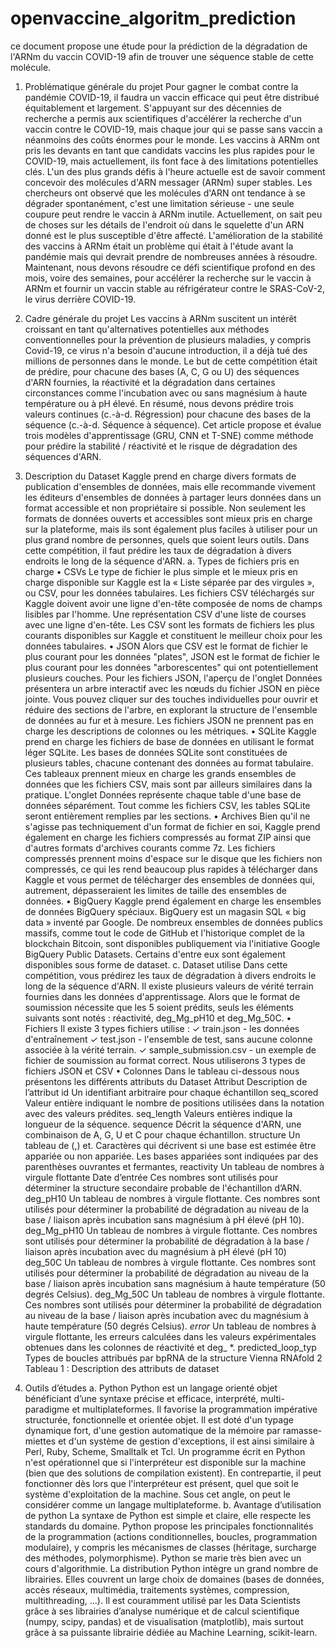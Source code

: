 # openvaccine_algoritm_prediction
ce document propose une étude pour la prédiction de la dégradation de l'ARNm du vaccin COVID-19 afin de trouver une séquence stable de cette molécule.

1. Problématique générale du projet
Pour gagner le combat contre la pandémie COVID-19, il faudra un vaccin efficace qui
peut être distribué équitablement et largement. S'appuyant sur des décennies de
recherche a permis aux scientifiques d'accélérer la recherche d'un vaccin contre le
COVID-19, mais chaque jour qui se passe sans vaccin a néanmoins des coûts énormes
pour le monde.
Les vaccins à ARNm ont pris les devants en tant que candidats vaccins les plus rapides
pour le COVID-19, mais actuellement, ils font face à des limitations potentielles clés.
L'un des plus grands défis à l'heure actuelle est de savoir comment concevoir des
molécules d'ARN messager (ARNm) super stables.
Les chercheurs ont observé que les molécules d'ARN ont tendance à se dégrader
spontanément, c'est une limitation sérieuse - une seule coupure peut rendre le vaccin à
ARNm inutile.
Actuellement, on sait peu de choses sur les détails de l'endroit où dans le squelette d'un
ARN donné est le plus susceptible d'être affecté.
L'amélioration de la stabilité des vaccins à ARNm était un problème qui était à l'étude
avant la pandémie mais qui devrait prendre de nombreuses années à résoudre.
Maintenant, nous devons résoudre ce défi scientifique profond en des mois, voire des
semaines, pour accélérer la recherche sur le vaccin à ARNm et fournir un vaccin stable
au réfrigérateur contre le SRAS-CoV-2, le virus derrière COVID-19.

2. Cadre générale du projet
Les vaccins à ARNm suscitent un intérêt croissant en tant qu'alternatives potentielles
aux méthodes conventionnelles pour la prévention de plusieurs maladies, y compris
Covid-19, ce virus n'a besoin d'aucune introduction, il a déjà tué des millions de
personnes dans le monde.
Le but de cette compétition était de prédire, pour chacune des bases (A, C, G ou U) des
séquences d'ARN fournies, la réactivité et la dégradation dans certaines circonstances
comme l'incubation avec ou sans magnésium à haute température ou à pH élevé. En
résumé, nous devons prédire trois valeurs continues (c.-à-d. Régression) pour chacune
des bases de la séquence (c.-à-d. Séquence à séquence).
Cet article propose et évalue trois modèles d'apprentissage (GRU, CNN et T-SNE)
comme méthode pour prédire la stabilité / réactivité et le risque de dégradation des séquences d'ARN. 
1. Description du Dataset
Kaggle prend en charge divers formats de publication d'ensembles de données, mais elle
recommande vivement les éditeurs d'ensembles de données à partager leurs données
dans un format accessible et non propriétaire si possible. Non seulement les formats de
données ouverts et accessibles sont mieux pris en charge sur la plateforme, mais ils sont
également plus faciles à utiliser pour un plus grand nombre de personnes, quels que
soient leurs outils.
Dans cette compétition, il faut prédire les taux de dégradation à divers endroits le long
de la séquence d'ARN.
a. Types de fichiers pris en charge
• CSVs
Le type de fichier le plus simple et le mieux pris en charge disponible sur Kaggle est la
« Liste séparée par des virgules », ou CSV, pour les données tabulaires. Les fichiers
CSV téléchargés sur Kaggle doivent avoir une ligne d'en-tête composée de noms de 
champs lisibles par l'homme. Une représentation CSV d'une liste de courses avec une
ligne d'en-tête.
Les CSV sont les formats de fichiers les plus courants disponibles sur Kaggle et
constituent le meilleur choix pour les données tabulaires.
• JSON
Alors que CSV est le format de fichier le plus courant pour les données "plates", JSON
est le format de fichier le plus courant pour les données "arborescentes" qui ont
potentiellement plusieurs couches.
Pour les fichiers JSON, l'aperçu de l'onglet Données présentera un arbre interactif avec
les nœuds du fichier JSON en pièce jointe. Vous pouvez cliquer sur des touches
individuelles pour ouvrir et réduire des sections de l'arbre, en explorant la structure de
l'ensemble de données au fur et à mesure. Les fichiers JSON ne prennent pas en charge
les descriptions de colonnes ou les métriques.
• SQLite
Kaggle prend en charge les fichiers de base de données en utilisant le format léger
SQLite. Les bases de données SQLite sont constituées de plusieurs tables, chacune
contenant des données au format tabulaire. Ces tableaux prennent mieux en charge les
grands ensembles de données que les fichiers CSV, mais sont par ailleurs similaires dans
la pratique.
L'onglet Données représente chaque table d'une base de données séparément. Tout
comme les fichiers CSV, les tables SQLite seront entièrement remplies par les sections.
• Archives
Bien qu'il ne s'agisse pas techniquement d'un format de fichier en soi, Kaggle prend
également en charge les fichiers compressés au format ZIP ainsi que d'autres formats
d'archives courants comme 7z.
Les fichiers compressés prennent moins d'espace sur le disque que les fichiers non
compressés, ce qui les rend beaucoup plus rapides à télécharger dans Kaggle et vous
permet de télécharger des ensembles de données qui, autrement, dépasseraient les
limites de taille des ensembles de données.
• BigQuery
Kaggle prend également en charge les ensembles de données BigQuery spéciaux.
BigQuery est un magasin SQL « big data » inventé par Google. De nombreux ensembles
de données publics massifs, comme tout le code de GitHub et l'historique complet de la
blockchain Bitcoin, sont disponibles publiquement via l'initiative Google BigQuery
Public Datasets. Certains d'entre eux sont également disponibles sous forme de dataset.
c. Dataset utilise
Dans cette compétition, vous prédirez les taux de dégradation à divers endroits le long
de la séquence d'ARN.
Il existe plusieurs valeurs de vérité terrain fournies dans les données d'apprentissage.
Alors que le format de soumission nécessite que les 5 soient prédits, seuls les éléments
suivants sont notés : réactivité, deg_Mg_pH10 et deg_Mg_50C.
• Fichiers
Il existe 3 types fichiers utilise :
✓ train.json - les données d'entraînement
✓ test.json - l'ensemble de test, sans aucune colonne associée à la vérité terrain.
✓ sample_submission.csv - un exemple de fichier de soumission au format correct.
Nous utiliserons 3 types de fichiers JSON et CSV
• Colonnes
Dans le tableau ci-dessous nous présentons les différents attributs du Dataset
Attribut Description de l’attribut
id Un identifiant arbitraire pour chaque échantillon
seq_scored
Valeur entière indiquant le nombre de positions utilisées dans la notation avec
des valeurs prédites.
seq_length Valeurs entières indique la longueur de la séquence.
sequence
Décrit la séquence d'ARN, une combinaison de A, G, U et C pour chaque
échantillon.
structure
Un tableau de (,) et. Caractères qui décrivent si une base est estimée être
appariée ou non appariée. Les bases appariées sont indiquées par des
parenthèses ouvrantes et fermantes,
reactivity
Un tableau de nombres à virgule flottante Date d’entrée Ces nombres sont
utilisés pour déterminer la structure secondaire probable de l'échantillon d’ARN.
deg_pH10
Un tableau de nombres à virgule flottante. Ces nombres sont utilisés pour
déterminer la probabilité de dégradation au niveau de la base / liaison après
incubation sans magnésium à pH élevé (pH 10).
deg_Mg_pH10
Un tableau de nombres à virgule flottante. Ces nombres sont utilisés pour
déterminer la probabilité de dégradation à la base / liaison après incubation avec
du magnésium à pH élevé (pH 10)
deg_50C
Un tableau de nombres à virgule flottante. Ces nombres sont utilisés pour
déterminer la probabilité de dégradation au niveau de la base / liaison après
incubation sans magnésium à haute température (50 degrés Celsius).
deg_Mg_50C
Un tableau de nombres à virgule flottante. Ces nombres sont utilisés pour
déterminer la probabilité de dégradation au niveau de la base / liaison après
incubation avec du magnésium à haute température (50 degrés Celsius).
*_error_*
Un tableau de nombres à virgule flottante, les erreurs calculées dans les valeurs
expérimentales obtenues dans les colonnes de réactivité et deg_ *.
predicted_loop_typ Types de boucles attribués par bpRNA de la structure Vienna RNAfold 2
Tableau 1 : Description des attributs de dataset
1. Outils d’études
a. Python
Python est un langage orienté objet bénéficiant d’une syntaxe précise et
efficace, interprété, multi-paradigme et multiplateformes. Il favorise la programmation
impérative structurée, fonctionnelle et orientée objet. Il est doté d'un typage
dynamique fort, d'une gestion automatique de la mémoire par ramasse-miettes et
d'un système de gestion d'exceptions, il est ainsi similaire à Perl, Ruby, Scheme,
Smalltalk et Tcl.
Un programme écrit en Python n'est opérationnel que si l'interpréteur est disponible sur
la machine (bien que des solutions de compilation existent). En contrepartie, il peut
fonctionner dès lors que l'interpréteur est présent, quel que soit le système d'exploitation
de la machine. Sous cet angle, on peut le considérer comme un langage multiplateforme.
b. Avantage d’utilisation de python
La syntaxe de Python est simple et claire, elle respecte les standards du domaine. Python
propose les principales fonctionnalités de la programmation (actions conditionnelles,
boucles, programmation modulaire), y compris les mécanismes de classes (héritage,
surcharge des méthodes, polymorphisme). Python se marie très bien avec un cours
d'algorithmie.
La distribution Python intègre un grand nombre de librairies. Elles couvrent un large
choix de domaines (bases de données, accès réseaux, multimédia, traitements systèmes,
compression, multithreading, ...).
Il est couramment utilisé par les Data Scientists grâce à ses librairies d’analyse
numérique et de calcul scientifique (numpy, scipy, pandas) et de visualisation
(matplotlib), mais surtout grâce à sa puissante librairie dédiée au Machine
Learning, scikit-learn.

